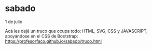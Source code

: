 # sabado
1 de julio

Acá les dejé un truco que ocupa todo: HTML, SVG, CSS y JAVASCRIPT, apoyándose en el CSS de Bootstrap: https://profesorfaco.github.io/sabado/truco.html
